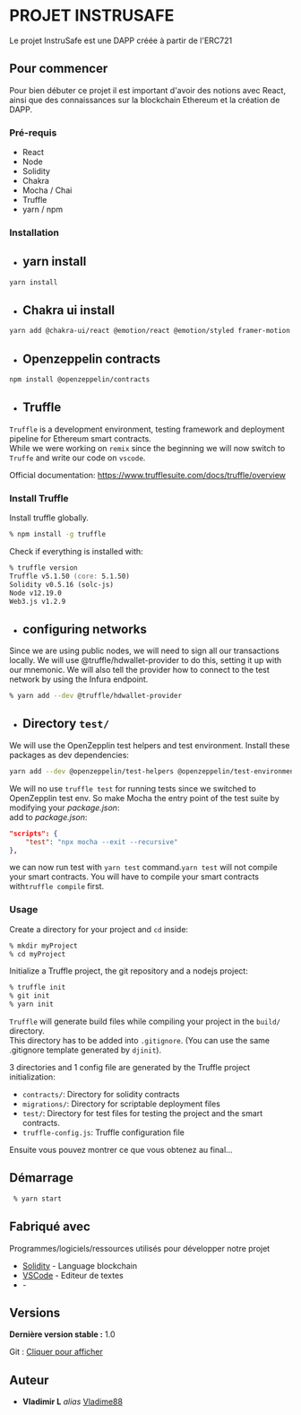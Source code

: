 # **PROJET INSTRUSAFE**

Le projet InstruSafe est une DAPP créée à partir de l'ERC721

## **Pour commencer**

Pour bien débuter ce projet il est important d'avoir des notions avec React, ainsi que des connaissances sur la blockchain Ethereum et la création de DAPP.

### **Pré-requis**

- React
- Node
- Solidity
- Chakra
- Mocha / Chai
- Truffle
- yarn / npm

### **Installation**

- ## yarn install

```zsh
yarn install
```

- ## Chakra ui install

```zsh
yarn add @chakra-ui/react @emotion/react @emotion/styled framer-motion

```

- ## Openzeppelin contracts

```zsh
npm install @openzeppelin/contracts
```

- ## Truffle

`Truffle` is a development environment, testing framework and deployment pipeline for Ethereum smart contracts.  
While we were working on `remix` since the beginning we will now switch to `Truffe` and write our code on `vscode`.

Official documentation: https://www.trufflesuite.com/docs/truffle/overview

### **Install Truffle**

Install truffle globally.

```zsh
% npm install -g truffle
```

Check if everything is installed with:

```zsh
% truffle version
Truffle v5.1.50 (core: 5.1.50)
Solidity v0.5.16 (solc-js)
Node v12.19.0
Web3.js v1.2.9

```

- ## configuring networks

Since we are using public nodes, we will need to sign all our transactions locally. We will use @truffle/hdwallet-provider to do this, setting it up with our mnemonic. We will also tell the provider how to connect to the test network by using the Infura endpoint.

```zsh
% yarn add --dev @truffle/hdwallet-provider
```

- ## Directory `test/`

We will use the OpenZepplin test helpers and test environment.
Install these packages as dev dependencies:

```zsh
yarn add --dev @openzeppelin/test-helpers @openzeppelin/test-environment mocha chai
```

We will no use `truffle test` for running tests since we switched to OpenZepplin test env.
So make Mocha the entry point of the test suite by modifying your _package.json_:  
add to _package.json_:

```json
"scripts": {
    "test": "npx mocha --exit --recursive"
},
```

we can now run test with `yarn test` command.`yarn test` will not compile your smart contracts. You will have to compile your smart contracts with`truffle compile` first.

### **Usage**

Create a directory for your project and `cd` inside:

```zsh
% mkdir myProject
% cd myProject
```

Initialize a Truffle project, the git repository and a nodejs project:

```zsh
% truffle init
% git init
% yarn init
```

`Truffle` will generate build files while compiling your project in the `build/` directory.  
This directory has to be added into `.gitignore`. (You can use the same .gitignore template generated by `djinit`).

3 directories and 1 config file are generated by the Truffle project initialization:

- `contracts/`: Directory for solidity contracts
- `migrations/`: Directory for scriptable deployment files
- `test/`: Directory for test files for testing the project and the smart contracts.
- `truffle-config.js`: Truffle configuration file

Ensuite vous pouvez montrer ce que vous obtenez au final...

## Démarrage

```zsh
 % yarn start
```

## Fabriqué avec

Programmes/logiciels/ressources utilisés pour développer notre projet

- [Solidity](https://docs.soliditylang.org/en/v0.6.0/) - Language blockchain
- [VSCode](https://code.visualstudio.com/) - Editeur de textes
- []() -

## Versions

**Dernière version stable :** 1.0

Git : [Cliquer pour afficher](https://github.com/vladime88/InstruSafe-Front)

## Auteur

- **Vladimir L** _alias_ [Vladime88](https://github.com/vladime88)


